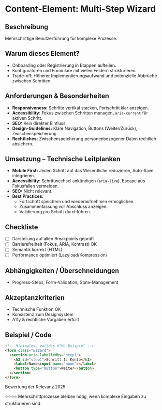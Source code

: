 # Content-Element: Multi-Step Wizard

## Beschreibung
Mehrschrittige Benutzerführung für komplexe Prozesse.

## Warum dieses Element?
- Onboarding oder Registrierung in Etappen aufteilen.
- Konfiguratoren und Formulare mit vielen Feldern strukturieren.
- Trade-off: Höherer Implementierungsaufwand und potenzielle Abbrüche zwischen Schritten.

## Anforderungen & Besonderheiten
- **Responsiveness:** Schritte vertikal stacken, Fortschritt klar anzeigen.
- **Accessibility:** Fokus zwischen Schritten managen, `aria-current` für aktiven Schritt.
- **SEO:** Kein direkter Einfluss.
- **Design-Guidelines:** Klare Navigation, Buttons (Weiter/Zürück), Zwischenspeicherung.
- **Rechtliches:** Zwischenspeicherung personenbezogener Daten rechtlich absichern.

## Umsetzung – Technische Leitplanken
- **Mobile First:** Jeden Schritt auf das Wesentliche reduzieren, Auto-Save integrieren.
- **Accessibility:** Schrittwechsel ankündigen (`aria-live`), Escape aus Fokusfallen vermeiden.
- **SEO:** Nicht relevant.
- **Best Practices:**
  - Fortschritt speichern und wiederaufnehmen ermöglichen.
  - Zusammenfassung vor Abschluss anzeigen.
  - Validierung pro Schritt durchführen.

## Checkliste
- [ ] Darstellung auf allen Breakpoints geprüft
- [ ] Barrierefreiheit (Fokus, ARIA, Kontrast) OK
- [ ] Semantik korrekt (HTML)
- [ ] Performance optimiert (Lazyload/Kompression)

## Abhängigkeiten / Überschneidungen
- Progress-Steps, Form-Validation, State-Management

## Akzeptanzkriterien
- Technische Funktion OK
- Konsistenz zum Designsystem
- A11y & rechtliche Vorgaben erfüllt

## Beispiel / Code
```html
<!-- Minimales, valides HTML-Beispiel -->
<form class="wizard">
  <section aria-labelledby="step1">
    <h2 id="step1">Schritt 1: Konto</h2>
    <label>Name<input name="name"></label>
    <button type="button">Weiter</button>
  </section>
</form>
```

Bewertung der Relevanz 2025

⭐⭐⭐⭐ Mehrschrittprozesse bleiben nötig, wenn komplexe Eingaben zu strukturieren sind.

